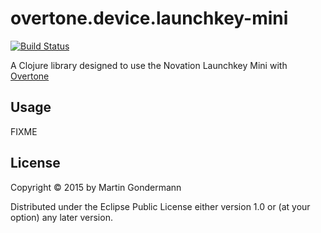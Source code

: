 # overtone.device.launchkey-mini

[![Build Status](https://travis-ci.org/magicmonty/overtone.device.launchkey-mini.svg?branch=master)](https://travis-ci.org/magicmonty/overtone.device.launchkey-mini)

A Clojure library designed to use the Novation Launchkey Mini with [Overtone](http://overtone.github.io)

## Usage

FIXME

## License

Copyright © 2015 by Martin Gondermann

Distributed under the Eclipse Public License either version 1.0 or (at
your option) any later version.
